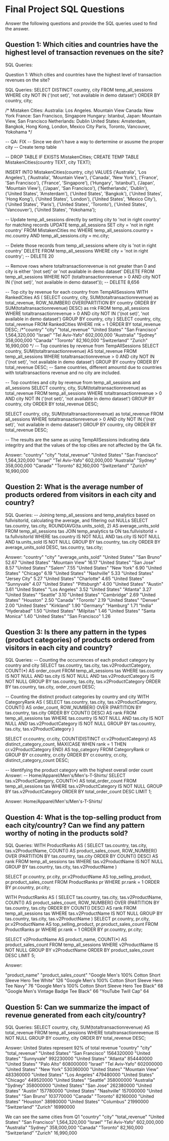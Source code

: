 # Final Project SQL Questions


Answer the following questions and provide the SQL queries used to find the answer.

## Question 1: Which cities and countries have the highest level of transaction revenues on the site?

SQL Queries:

Question 1: Which cities and countries have the highest level of transaction revenues on the site?

SQL Queries: SELECT DISTINCT country, city FROM temp_all_sessions WHERE city NOT IN ('(not set)', 'not available in demo dataset') ORDER BY country, city;

/* Mistaken Cities: Australia: Los Angeles. Mountain View Canada: New York France: San Francisco, Singapore Hungary: Istanbul, Japan: Mountain View, San Francisco Netherlands: Dublin United States: Amsterdam, Bangkok, Hong Kong, London, Mexico City Paris, Toronto, Vancouver, Yokohama */

-- QA: FIX -- Since we don't have a way to dertermine or asusme the proper city -- Create temp table

-- DROP TABLE IF EXISTS MistakenCities; CREATE TEMP TABLE MistakenCities(country TEXT, city TEXT);

INSERT INTO MistakenCities(country, city) VALUES ('Australia', 'Los Angeles'), ('Australia', 'Mountain View'), ('Canada', 'New York'), ('France', 'San Francisco'), ('France', 'Singapore'), ('Hungary', 'Istanbul'), ('Japan', 'Mountain View'), ('Japan', 'San Francisco'), ('Netherlands', 'Dublin'), ('United States', 'Amsterdam'), ('United States', 'Bangkok'), ('United States', 'Hong Kong'), ('United States', 'London'), ('United States', 'Mexico City'), ('United States', 'Paris'), ('United States', 'Toronto'), ('United States', 'Vancouver'), ('United States', 'Yokohama');

-- Update temp_all_sessions directly by setting city to 'not in right country' for matching records UPDATE temp_all_sessions SET city = 'not in right country' FROM MistakenCities mc WHERE temp_all_sessions.country = mc.country AND temp_all_sessions.city = mc.city;

-- Delete those records from temp_all_sessions where city is 'not in right country' DELETE FROM temp_all_sessions WHERE city = 'not in right country'; -- DELETE 20

-- Remove rows where totaltransactionrevenue is not greater than 0 and city is either '(not set)' or 'not available in demo dataset' DELETE FROM temp_all_sessions WHERE NOT (totaltransactionrevenue > 0 AND city NOT IN ('(not set)', 'not available in demo dataset')); -- DELETE 8,656

-- Top city by revenue for each country from TempAllSessions WITH RankedCities AS ( SELECT country, city, SUM(totaltransactionrevenue) as total_revenue, ROW_NUMBER() OVER(PARTITION BY country ORDER BY SUM(totaltransactionrevenue) DESC) as rnk FROM temp_all_sessions WHERE totaltransactionrevenue > 0 AND city NOT IN ('(not set)', 'not available in demo dataset') GROUP BY country, city ) SELECT country, city, total_revenue FROM RankedCities WHERE rnk = 1 ORDER BY total_revenue DESC; /*"country" "city" "total_revenue" "United States" "San Francisco" 1,564,320,000 "Israel" "Tel Aviv-Yafo" 602,000,000 "Australia" "Sydney" 358,000,000 "Canada" "Toronto" 82,160,000 "Switzerland" "Zurich" 16,990,000 */ -- Top countries by revenue from TempAllSessions SELECT country, SUM(totaltransactionrevenue) AS total_revenue FROM temp_all_sessions WHERE totaltransactionrevenue > 0 AND city NOT IN ('(not set)', 'not available in demo dataset') GROUP BY country ORDER BY total_revenue DESC; -- Same countries, different amountd due to countries with totaltransactions revenue and no city are included.

-- Top countries and city by revenue from temp_all_sessions and all_sessions SELECT country, city, SUM(totaltransactionrevenue) as total_revenue FROM temp_all_sessions WHERE totaltransactionrevenue > 0 AND city NOT IN ('(not set)', 'not available in demo dataset') GROUP BY country, city ORDER BY total_revenue DESC;

SELECT country, city, SUM(totaltransactionrevenue) as total_revenue FROM all_sessions WHERE totaltransactionrevenue > 0 AND city NOT IN ('(not set)', 'not available in demo dataset') GROUP BY country, city ORDER BY total_revenue DESC;

-- The results are the same as using TempAllSessions indicating data integritry and that the values of the top cities are not affected by the QA fix.

Answer: "country" "city" "total_revenue" "United States" "San Francisco" 1,564,320,000 "Israel" "Tel Aviv-Yafo" 602,000,000 "Australia" "Sydney" 358,000,000 "Canada" "Toronto" 82,160,000 "Switzerland" "Zurich" 16,990,000

## Question 2: What is the average number of products ordered from visitors in each city and country?

SQL Queries: -- Joining temp_all_sessions and temp_analytics based on fullvisitorId, calculating the average, and filtering out NULLs SELECT tas.country, tas.city, ROUND(AVG(ta.units_sold), 2) AS average_units_sold FROM temp_all_sessions tas JOIN temp_analytics ta ON tas.fullvisitorId = ta.fullvisitorId WHERE tas.country IS NOT NULL AND tas.city IS NOT NULL AND ta.units_sold IS NOT NULL GROUP BY tas.country, tas.city ORDER BY average_units_sold DESC, tas.country, tas.city;

Answer: "country" "city" "average_units_sold" "United States" "San Bruno" 52.67 "United States" "Mountain View" 16.17 "United States" "San Jose" 8.57 "United States" "Salem" 7.55 "United States" "New York" 6.90 "United States" "Chicago" 6.19 "United States" "Nashville" 5.33 "United States" "Jersey City" 5.27 "United States" "Charlotte" 4.65 "United States" "Sunnyvale" 4.07 "United States" "Pittsburgh" 4.00 "United States" "Austin" 3.61 "United States" "Los Angeles" 3.52 "United States" "Atlanta" 3.27 "United States" "Seattle" 3.10 "United States" "Cambridge" 2.69 "United States" "Houston" 2.50 "Canada" "Toronto" 2.19 "United States" "Denver" 2.00 "United States" "Kirkland" 1.90 "Germany" "Hamburg" 1.71 "India" "Hyderabad" 1.50 "United States" "Milpitas" 1.46 "United States" "Santa Monica" 1.40 "United States" "San Francisco" 1.26

## Question 3: Is there any pattern in the types (product categories) of products ordered from visitors in each city and country?

SQL Queries: -- Counting the occurrences of each product category by country and city SELECT tas.country, tas.city, tas.v2ProductCategory, COUNT(*) AS order_count FROM temp_all_sessions tas WHERE tas.country IS NOT NULL AND tas.city IS NOT NULL AND tas.v2ProductCategory IS NOT NULL GROUP BY tas.country, tas.city, tas.v2ProductCategory ORDER BY tas.country, tas.city, order_count DESC;

-- Counting the distinct product categories by country and city WITH CategoryRank AS ( SELECT tas.country, tas.city, tas.v2ProductCategory, COUNT() AS order_count, ROW_NUMBER() OVER (PARTITION BY tas.country, tas.city ORDER BY COUNT() DESC) AS rank FROM temp_all_sessions tas WHERE tas.country IS NOT NULL AND tas.city IS NOT NULL AND tas.v2ProductCategory IS NOT NULL GROUP BY tas.country, tas.city, tas.v2ProductCategory )

SELECT cr.country, cr.city, COUNT(DISTINCT cr.v2ProductCategory) AS distinct_category_count, MAX(CASE WHEN rank = 1 THEN cr.v2ProductCategory END) AS top_category FROM CategoryRank cr GROUP BY cr.country, cr.city ORDER BY cr.country, cr.city, distinct_category_count DESC;

-- Identifying the product category with the highest overall order count Answer: -- Home/Apparel/Men's/Men's-T-Shirts/ SELECT tas.v2ProductCategory, COUNT(*) AS total_order_count FROM temp_all_sessions tas WHERE tas.v2ProductCategory IS NOT NULL GROUP BY tas.v2ProductCategory ORDER BY total_order_count DESC LIMIT 1;

Answer: Home/Apparel/Men's/Men's-T-Shirts/

## Question 4: What is the top-selling product from each city/country? Can we find any pattern worthy of noting in the products sold?

SQL Queries: WITH ProductRanks AS ( SELECT tas.country, tas.city, tas.v2ProductName, COUNT() AS product_sales_count, ROW_NUMBER() OVER (PARTITION BY tas.country, tas.city ORDER BY COUNT() DESC) AS rank FROM temp_all_sessions tas WHERE tas.v2ProductName IS NOT NULL GROUP BY tas.country, tas.city, tas.v2ProductName )

SELECT pr.country, pr.city, pr.v2ProductName AS top_selling_product, pr.product_sales_count FROM ProductRanks pr WHERE pr.rank = 1 ORDER BY pr.country, pr.city;

WITH ProductRanks AS ( SELECT tas.country, tas.city, tas.v2ProductName, COUNT() AS product_sales_count, ROW_NUMBER() OVER (PARTITION BY tas.country, tas.city ORDER BY COUNT() DESC) AS rank FROM temp_all_sessions tas WHERE tas.v2ProductName IS NOT NULL GROUP BY tas.country, tas.city, tas.v2ProductName ) SELECT pr.country, pr.city, pr.v2ProductName AS top_selling_product, pr.product_sales_count FROM ProductRanks pr WHERE pr.rank = 1 ORDER BY pr.country, pr.city;

SELECT v2ProductName AS product_name, COUNT(*) AS product_sales_count FROM temp_all_sessions WHERE v2ProductName IS NOT NULL GROUP BY v2ProductName ORDER BY product_sales_count DESC LIMIT 5;

Answer:

"product_name" "product_sales_count" "Google Men's 100% Cotton Short Sleeve Hero Tee White" 126 "Google Men's 100% Cotton Short Sleeve Hero Tee Navy" 76 "Google Men's 100% Cotton Short Sleeve Hero Tee Black" 68 "Google Men's Vintage Badge Tee Black" 66 "YouTube Twill Cap" 64

## Question 5: Can we summarize the impact of revenue generated from each city/country?

SQL Queries: SELECT country, city, SUM(totaltransactionrevenue) AS total_revenue FROM temp_all_sessions WHERE totaltransactionrevenue IS NOT NULL GROUP BY country, city ORDER BY total_revenue DESC;

Answer: United States represent 92% of total revenue "country" "city" "total_revenue" "United States" "San Francisco" 1564320000 "United States" "Sunnyvale" 992230000 "United States" "Atlanta" 854440000 "United States" "Palo Alto" 608000000 "Israel" "Tel Aviv-Yafo" 602000000 "United States" "New York" 530360000 "United States" "Mountain View" 483360000 "United States" "Los Angeles" 479480000 "United States" "Chicago" 449520000 "United States" "Seattle" 358000000 "Australia" "Sydney" 358000000 "United States" "San Jose" 262380000 "United States" "Austin" 157780000 "United States" "Nashville" 157000000 "United States" "San Bruno" 103770000 "Canada" "Toronto" 82160000 "United States" "Houston" 38980000 "United States" "Columbus" 21990000 "Switzerland" "Zurich" 16990000

We can see the same cities from Q1 "country" "city" "total_revenue" "United States" "San Francisco" 1,564,320,000 "Israel" "Tel Aviv-Yafo" 602,000,000 "Australia" "Sydney" 358,000,000 "Canada" "Toronto" 82,160,000 "Switzerland" "Zurich" 16,990,000







